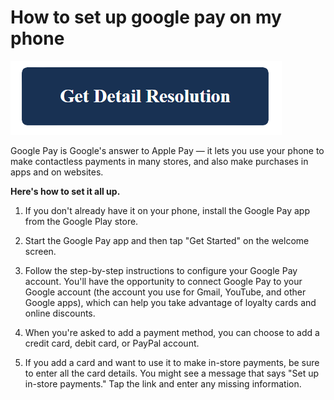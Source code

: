 # How to set up google pay on my phone

[![how to set up google pay on my phone](blue.png)](https://icncomputer.com/how-to-use-google-pay-on-android-phone/)

Google Pay is Google's answer to Apple Pay — it lets you use your phone to make contactless payments in many stores, and also make purchases in apps and on websites. 

**Here's how to set it all up.**

1. If you don't already have it on your phone, install the Google Pay app from the Google Play store. 

2. Start the Google Pay app and then tap "Get Started" on the welcome screen.

3. Follow the step-by-step instructions to configure your Google Pay account. You'll have the opportunity to connect Google Pay to your Google account (the account you use for Gmail, YouTube, and other Google apps), which can help you take advantage of loyalty cards and online discounts.

4. When you're asked to add a payment method, you can choose to add a credit card, debit card, or PayPal account. 

5. If you add a card and want to use it to make in-store payments, be sure to enter all the card details. You might see a message that says "Set up in-store payments." Tap the link and enter any missing information. 

